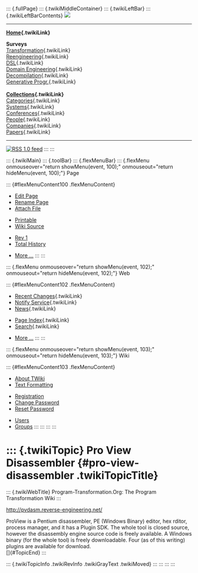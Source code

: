 ::: {.fullPage}
::: {.twikiMiddleContainer}
::: {.twikiLeftBar}
::: {.twikiLeftBarContents}
![](../pub/transformation.gif)

------------------------------------------------------------------------

**[Home](WebHome){.twikiLink}**

**Surveys**\
[Transformation](ProgramTransformation){.twikiLink}\
[Reengineering](ReengineeringWiki){.twikiLink}\
[DSL](DomainSpecificLanguages){.twikiLink}\
[Domain Engineering](DomainEngineering){.twikiLink}\
[Decompilation](DeCompilation){.twikiLink}\
[Generative Progr.](GenerativeProgrammingWiki){.twikiLink}\
\
**[Collections](CategoryCollection){.twikiLink}**\
[Categories](CategoryCategory){.twikiLink}\
[Systems](TransformationSystems){.twikiLink}\
[Conferences](TransformationConferences){.twikiLink}\
[People](TransformationPeople){.twikiLink}\
[Companies](TransformationCompanies){.twikiLink}\
[Papers](CategoryPaper){.twikiLink}

------------------------------------------------------------------------

[![](../pub/rss.gif "RSS 1.0 feed")](WebRss@skin=rss)
:::
:::

::: {.twikiMain}
::: {.toolBar}
::: {.flexMenuBar}
::: {.flexMenu onmouseover="return showMenu(event, 100);" onmouseout="return hideMenu(event, 100);"}
Page

::: {#flexMenuContent100 .flexMenuContent}
-   [Edit
    Page](http://www.program-transformation.org/edit/Transform/ProViewDisassembler?t=1536826408)
-   [Rename
    Page](http://www.program-transformation.org/rename/Transform/ProViewDisassembler)
-   [Attach
    File](http://www.program-transformation.org/attach/Transform/ProViewDisassembler)

<!-- -->

-   [Printable](http://www.program-transformation.org/view/Transform/ProViewDisassembler?skin=print.pattern)
-   [Wiki
    Source](http://www.program-transformation.org/view/Transform/ProViewDisassembler?skin=text&raw=on&contenttype=text/plain)

<!-- -->

-   [Rev
    1](http://www.program-transformation.org/view/Transform/ProViewDisassembler?rev=1.1)
-   [Total
    History](http://www.program-transformation.org/rdiff/Transform/ProViewDisassembler)

<!-- -->

-   [More
    \...](http://www.program-transformation.org/oops/Transform/ProViewDisassembler?template=oopsmore&param1=1.1&param2=1.1)
:::
:::

::: {.flexMenu onmouseover="return showMenu(event, 102);" onmouseout="return hideMenu(event, 102);"}
Web

::: {#flexMenuContent102 .flexMenuContent}
-   [Recent Changes](WebChanges){.twikiLink}
-   [Notify Service](WebNotify){.twikiLink}
-   [News](WebNews){.twikiLink}

<!-- -->

-   [Page Index](WebIndex){.twikiLink}
-   [Search](WebSearch){.twikiLink}

<!-- -->

-   [More
    \...](http://www.program-transformation.org/oops/Transform/ProViewDisassembler?template=oopsmore&param1=1.1&param2=1.1)
:::
:::

::: {.flexMenu onmouseover="return showMenu(event, 103);" onmouseout="return hideMenu(event, 103);"}
Wiki

::: {#flexMenuContent103 .flexMenuContent}
-   [About
    TWiki](http://www.program-transformation.org/view/TWiki/WebHome)
-   [Text
    Formatting](http://www.program-transformation.org/view/TWiki/TextFormattingRules)

<!-- -->

-   [Registration](http://www.program-transformation.org/view/TWiki/TWikiRegistration)
-   [Change
    Password](http://www.program-transformation.org/view/TWiki/ChangePassword)
-   [Reset
    Password](http://www.program-transformation.org/view/TWiki/ResetPassword)

<!-- -->

-   [Users](http://www.program-transformation.org/view/Main/TWikiUsers)
-   [Groups](http://www.program-transformation.org/view/Main/TWikiGroups)
:::
:::
:::
:::

::: {.twikiTopic}
Pro View Disassembler {#pro-view-disassembler .twikiTopicTitle}
=====================

::: {.twikiWebTitle}
Program-Transformation.Org: The Program Transformation Wiki
:::

<http://pvdasm.reverse-engineering.net/>

ProView is a Pentium disassembler, PE (Windows Binary) editor, hex
rditor, process manager, and it has a Plugin SDK. The whole tool is
closed source, however the disassembly engine source code is freely
available. A Windows binary (for the whole tool) is freely downloadable.
Four (as of this writing) plugins are available for download.\
[]{#TopicEnd}
:::

::: {.twikiTopicInfo .twikiRevInfo .twikiGrayText .twikiMoved}
:::
:::
:::
:::
